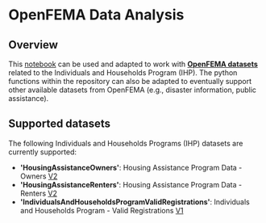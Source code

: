 # OpenFEMA Data Analysis

## Overview

This [notebook](/get_openfema_data.ipynb) can be used and adapted to work with [**OpenFEMA datasets**](https://www.fema.gov/about/openfema/data-sets) related to the  Individuals and Households Program (IHP). The python functions within the repository can also be adapted to eventually support other available datasets from OpenFEMA (e.g., disaster information, public assistance).

## Supported datasets

The following Individuals and Households Programs (IHP) datasets are currently supported:
* **'HousingAssistanceOwners'**: Housing Assistance Program Data - Owners [V2](https://www.fema.gov/openfema-data-page/housing-assistance-program-data-owners-v2)
* **'HousingAssistanceRenters'**: Housing Assistance Program Data - Renters [V2](https://www.fema.gov/openfema-data-page/housing-assistance-program-data-renters-v2)
* **'IndividualsAndHouseholdsProgramValidRegistrations'**: Individuals and Households Program - Valid Registrations [V1](https://www.fema.gov/openfema-data-page/individuals-and-households-program-valid-registrations-v1)
